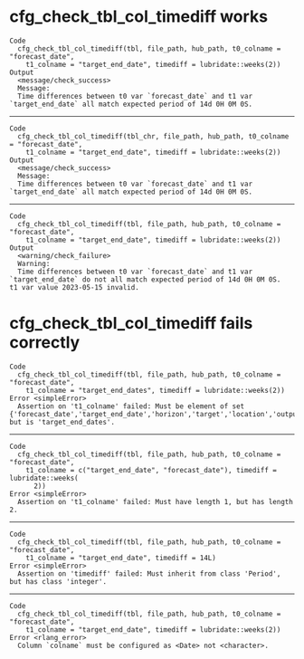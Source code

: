 # cfg_check_tbl_col_timediff works

    Code
      cfg_check_tbl_col_timediff(tbl, file_path, hub_path, t0_colname = "forecast_date",
        t1_colname = "target_end_date", timediff = lubridate::weeks(2))
    Output
      <message/check_success>
      Message:
      Time differences between t0 var `forecast_date` and t1 var `target_end_date` all match expected period of 14d 0H 0M 0S.

---

    Code
      cfg_check_tbl_col_timediff(tbl_chr, file_path, hub_path, t0_colname = "forecast_date",
        t1_colname = "target_end_date", timediff = lubridate::weeks(2))
    Output
      <message/check_success>
      Message:
      Time differences between t0 var `forecast_date` and t1 var `target_end_date` all match expected period of 14d 0H 0M 0S.

---

    Code
      cfg_check_tbl_col_timediff(tbl, file_path, hub_path, t0_colname = "forecast_date",
        t1_colname = "target_end_date", timediff = lubridate::weeks(2))
    Output
      <warning/check_failure>
      Warning:
      Time differences between t0 var `forecast_date` and t1 var `target_end_date` do not all match expected period of 14d 0H 0M 0S.  t1 var value 2023-05-15 invalid.

# cfg_check_tbl_col_timediff fails correctly

    Code
      cfg_check_tbl_col_timediff(tbl, file_path, hub_path, t0_colname = "forecast_date",
        t1_colname = "target_end_dates", timediff = lubridate::weeks(2))
    Error <simpleError>
      Assertion on 't1_colname' failed: Must be element of set {'forecast_date','target_end_date','horizon','target','location','output_type','output_type_id','value'}, but is 'target_end_dates'.

---

    Code
      cfg_check_tbl_col_timediff(tbl, file_path, hub_path, t0_colname = "forecast_date",
        t1_colname = c("target_end_date", "forecast_date"), timediff = lubridate::weeks(
          2))
    Error <simpleError>
      Assertion on 't1_colname' failed: Must have length 1, but has length 2.

---

    Code
      cfg_check_tbl_col_timediff(tbl, file_path, hub_path, t0_colname = "forecast_date",
        t1_colname = "target_end_date", timediff = 14L)
    Error <simpleError>
      Assertion on 'timediff' failed: Must inherit from class 'Period', but has class 'integer'.

---

    Code
      cfg_check_tbl_col_timediff(tbl, file_path, hub_path, t0_colname = "forecast_date",
        t1_colname = "target_end_date", timediff = lubridate::weeks(2))
    Error <rlang_error>
      Column `colname` must be configured as <Date> not <character>.

